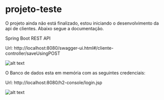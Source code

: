 # projeto-teste


O projeto ainda não está finalizado, estou iniciando o desenvolvimento da api de clientes. Abaixo segue a documentação.


Spring Boot REST API


Url: http://localhost:8080/swagger-ui.html#/cliente-controller/saveUsingPOST


![alt text](https://github.com/DaniloSoares0/projeto-teste/blob/master/src/main/resources/img/ssd.JPG)


O Banco de dados esta em memória com as seguintes credenciais:


Url: http://localhost:8080/h2-console/login.jsp


![alt text](https://github.com/DaniloSoares0/projeto-teste/blob/master/src/main/resources/img/gb.JPG)
